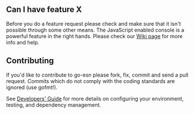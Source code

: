 ## Can I have feature X

Before you do a feature request please check and make sure that it isn't possible
through some other means. The JavaScript enabled console is a powerful feature
in the right hands. Please check our [Wiki page](https://github.com/ethersocial/go-esn/wiki) for more info
and help.

## Contributing

If you'd like to contribute to go-esn please fork, fix, commit and
send a pull request. Commits which do not comply with the coding standards
are ignored (use gofmt!).

See [Developers' Guide](https://github.com/ethersocial/go-esn/wiki/Developers'-Guide)
for more details on configuring your environment, testing, and
dependency management.
